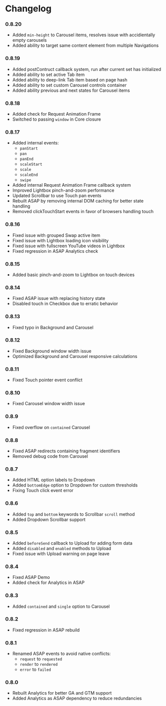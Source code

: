# Changelog

### 0.8.20

* Added `min-height` to Carousel items, resolves issue with accidientally empty carousels
* Added ability to target same content element from multiple Navigations

### 0.8.19

* Added postContruct callback system, run after current set has initialized
* Added ability to set active Tab item
* Added ability to deep-link Tab item based on page hash
* Added ability to set custom Carousel controls container
* Added ability previous and next states for Carousel items

### 0.8.18

* Added check for Request Animation Frame
* Switched to passing `window` in Core closure

### 0.8.17

* Added internal events: 
	- `panStart`
	- `pan`
	- `panEnd`
	- `scaleStart`
	- `scale`
	- `scaleEnd`
	- `swipe`
* Added internal Request Animation Frame callback system
* Improved Lightbox pinch-and-zoom performance
* Updated Scrollbar to use Touch pan events
* Rebuilt ASAP by removing internal DOM caching for better state handling
* Removed clickTouchStart events in favor of browsers handling touch

### 0.8.16

* Fixed issue with grouped Swap active item
* Fixed issue with Lightbox loading icon visibility
* Fixed issue with fullscreen YouTube videos in Lightbox 
* Fixed regression in ASAP Analytics check

### 0.8.15

* Added basic pinch-and-zoom to Lightbox on touch devices

### 0.8.14

* Fixed ASAP issue with replacing history state
* Disabled touch in Checkbox due to erratic behavior

### 0.8.13

* Fixed typo in Background and Carousel 

### 0.8.12

* Fixed Background window width issue
* Optimized Background and Carousel responsive calculations

### 0.8.11

* Fixed Touch pointer event conflict

### 0.8.10

* Fixed Carousel window width issue

### 0.8.9

* Fixed overflow on `contained` Carousel

### 0.8.8

* Fixed ASAP redirects containing fragment identifiers
* Removed debug code from Carousel

### 0.8.7

* Added HTML option labels to Dropdown 
* Added `bottomEdge` option to Dropdown for custom thresholds
* Fixing Touch click event error

### 0.8.6

* Added `top` and `bottom` keywords to Scrollbar `scroll` method
* Added Dropdown Scrollbar support

### 0.8.5

* Added `beforeSend` callback to Upload for adding form data
* Added `disabled` and `enabled` methods to Upload
* Fixed issue with Upload warning on page leave

### 0.8.4

* Fixed ASAP Demo
* Added check for Analytics in ASAP

### 0.8.3

* Added `contained` and `single` option to Carousel

### 0.8.2

* Fixed regression in ASAP rebuild

### 0.8.1

* Renamed ASAP events to avoid native conflicts:
	- `request` to `requested`
	- `render` to `rendered`
	- `error` to `failed`
	
### 0.8.0

* Rebuilt Analytics for better GA and GTM support
* Added Analytics as ASAP dependency to reduce redundancies
